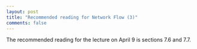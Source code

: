 ```yaml
---
layout: post
title: "Recommended reading for Network Flow (3)"
comments: false
---
```


The recommended reading for the lecture on April 9 is sections 7.6 and 7.7. 
